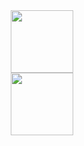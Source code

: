 <div id="header" align="center">
 <img src="https://media.giphy.com/media/v1.Y2lkPTc5MGI3NjExOGo4MTM5anl1aGE5bTJ1YWoxeWZpMHk5aHVpNTM0azVxdHkwaTFjdCZlcD12MV9pbnRlcm5hbF9naWZfYnlfaWQmY3Q9Zw/HUplkVCPY7jTW/giphy.gif" width="100"/>
</div>

<div id="header" align="center">
  <img src="https://media.giphy.com/media/M9gbBd9nbDrOTu1Mqx/giphy.gif" width="100"/>
</div>

